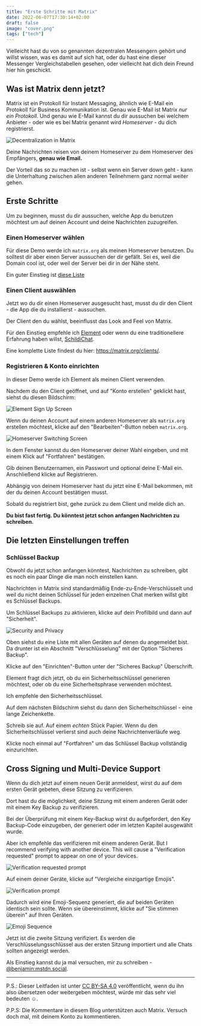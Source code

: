 ```yaml
---
title: "Erste Schritte mit Matrix"
date: 2022-06-07T17:30:14+02:00
draft: false
image: "cover.png"
tags: ["tech"]
---
```

Vielleicht hast du von so genannten dezentralen Messengern gehört und willst wissen, was es damit auf sich hat, oder du hast eine dieser Messenger Vergleichstabellen gesehen, oder vielleicht hat dich dein Freund hier hin geschickt.

## Was ist Matrix denn jetzt?
Matrix ist ein Protokoll für Instant Messaging, ähnlich wie E-Mail ein Protokoll für Business Kommunikation ist.
Genau wie E-Mail ist Matrix *nur ein Protokoll*. Und genau wie E-Mail kannst du dir aussuchen bei welchem Anbieter - oder wie es bei Matrix genannt wird *Homeserver* - du dich registrierst.

![Decentralization in Matrix](https://darkshark9k.netlify.app/p/getting-started-with-matrix/librewolf_2Cocyga7RZ.gif)

Deine Nachrichten reisen von deinem Homeserver zu dem Homeserver des Empfängers, **genau wie Email.**

Der Vorteil das so zu machen ist - selbst wenn ein Server down geht - kann die Unterhaltung zwischen allen anderen Teilnehmern ganz normal weiter gehen. 

## Erste Schritte
Um zu beginnen, musst du dir aussuchen, welche App du benutzen möchtest um auf deinen Account und deine Nachrichten zuzugreifen.

### Einen Homeserver wählen
Für diese Demo werde ich ``matrix.org`` als meinen Homeserver benutzen. Du solltest dir aber einen Server aussuchen der dir gefällt. Sei es, weil die Domain cool ist, oder weil der Server bei dir in der Nähe steht.

Ein guter Einstieg ist [diese Liste](https://joinmatrix.org/servers/)

### Einen Client auswählen
Jetzt wo du dir einen Homeserver ausgesucht hast, musst du dir den Client - die App die du installierst - aussuchen.

Der Client den du wählst, beeinflusst das Look and Feel von Matrix.

Für den Einstieg empfehle ich [Element](https://element.io/getting-started) oder wenn du eine traditionellere Erfahrung haben willst, [SchildiChat](https://schildi.chat).

Eine komplette Liste findest du hier: https://matrix.org/clients/.
### Registrieren & Konto einrichten
In dieser Demo werde ich Element als meinen Client verwenden.

Nachdem du den Client geöffnet, und auf "Konto erstellen" geklickt hast, siehst du diesen Bildschirm:


![Element Sign Up Screen](element-registrieren.png)
  
Wenn du deinen Account auf einem anderen Homeserver als ``matrix.org`` erstellen möchtest, klicke auf den "Bearbeiten"-Button neben ``matrix.org``.

![Homeserver Switching Screen](homeserver-switch.png)

In dem Fenster kannst du den Homeserver deiner Wahl eingeben, und mit einem Klick auf "Fortfahren" bestätigen.

Gib deinen Benutzernamen, ein Passwort und optional deine E-Mail ein. Anschließend klicke auf Registrieren.

Abhängig von deinem Homeserver hast du jetzt eine E-Mail bekommen, mit der du deinen Account bestätigen musst.

Sobald du registriert bist, gehe zurück zu dem Client und melde dich an.

**Du bist fast fertig. Du könntest jetzt schon anfangen Nachrichten zu schreiben.**

## Die letzten Einstellungen treffen
### Schlüssel Backup
Obwohl du jetzt schon anfangen könntest, Nachrichten zu schreiben, gibt es noch ein paar Dinge die man noch einstellen kann.

Nachrichten in Matrix sind standardmäßig Ende-zu-Ende-Verschlüsselt und weil du nicht deinen Schlüssel für jeden einzelnen Chat merken willst gibt es Schlüssel Backups.

Um Schlüssel Backups zu aktivieren, klicke auf dein Profilbild und dann auf "Sicherheit".

![Security and Privacy](keybackup.png)

Oben siehst du eine Liste mit allen Geräten auf denen du angemeldet bist. Da drunter ist ein Abschnitt "Verschlüsselung" mit der Option "Sicheres Backup".

Klicke auf den "Einrichten"-Button unter der "Sicheres Backup" Überschrift.

Element fragt dich jetzt, ob du ein Sicherheitsschlüssel generieren möchtest, oder ob du eine Sicherheitsphrase verwenden möchtest. 

Ich empfehle den Sicherheitsschlüssel.

Auf dem nächsten Bildschirm siehst du dann den Sicherheitschlüssel - eine lange Zeichenkette.

Schreib sie auf. Auf einem *echten* Stück Papier. Wenn du den Sicherheitschlüssel verlierst sind auch deine Nachrichtenverläufe weg.

Klicke noch einmal auf "Fortfahren" um das Schlüssel Backup vollständig einzurichten. 

## Cross Signing und Multi-Device Support
Wenn du dich jetzt auf einem neuen Gerät anmeldest, wirst du auf dem ersten Gerät gebeten, diese Sitzung zu verifizieren.

Dort hast du die möglichkeit, deine Sitzung mit einem anderen Gerät oder mit einem Key Backup zu verifizieren.

Bei der Überprüfung mit einem Key-Backup wirst du aufgefordert, den Key Backup-Code einzugeben, der generiert oder im letzten Kapitel ausgewählt wurde.

Aber ich empfehle das verifizieren mit einem anderen Gerät. 
But I recommend verifying with another device. This will cause a "Verification requested" prompt to appear on one of your devices.

![Verification requested prompt](verification-requested.png)
 
Auf einem deiner Geräte, klicke auf "Vergleiche einzigartige Emojis".

![Verification prompt](verify-choose-prompt.png)

Dadurch wird eine Emoji-Sequenz generiert, die auf beiden Geräten identisch sein sollte. Wenn sie übereinstimmt, klicke auf "Sie stimmen überein" auf Ihren Geräten.

![Emoji Sequence](verify-emojis.png)

Jetzt ist die zweite Sitzung verifiziert. Es werden die Verschlüsselungsschlüssel aus der ersten Sitzung importiert und alle Chats sollten angezeigt werden.

Als Einstieg kannst du ja mal versuchen, mir zu schreiben - [@benjamin:mstdn.social](https://matrix.to/#/@benjamin:mstdn.social).

* * *

P.S.: Dieser Leitfaden ist unter [CC BY-SA 4.0](https://creativecommons.org/licenses/by-sa/4.0/) veröffentlicht, wenn du ihn also übersetzen oder weitergeben möchtest, würde mir das sehr viel bedeuten ☺.

P.P.S: Die Kommentare in diesem Blog unterstützen auch Matrix. Versuch doch mal, mit deinem Konto zu kommentieren.
